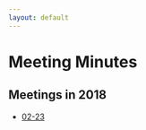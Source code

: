 ```yaml
---
layout: default
---
```


# Meeting Minutes

## Meetings in 2018
* [02-23](https://www.w3.org/2018/02/23-pbg-minutes.html)

